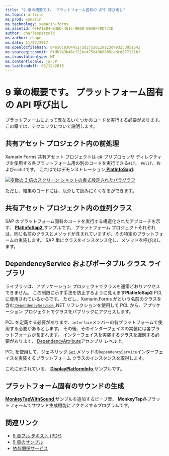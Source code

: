 ```yaml
---
title: "9 章の概要です。 プラットフォーム固有の API 呼び出し"
ms.topic: article
ms.prod: xamarin
ms.technology: xamarin-forms
ms.assetid: 4FFA1BD4-B3ED-461C-9B00-06ABF70D471D
author: charlespetzold
ms.author: chape
ms.date: 11/07/2017
ms.openlocfilehash: 84650c930445172d27520129123d493253851642
ms.sourcegitcommit: 0fdb243b46cf21be47584900805cadcd077121bf
ms.translationtype: MT
ms.contentlocale: ja-JP
ms.lasthandoff: 03/12/2018
---
```

# <a name="summary-of-chapter-9-platform-specific-api-calls"></a>9 章の概要です。 プラットフォーム固有の API 呼び出し

プラットフォームによって異なるいくつかのコードを実行する必要があります。 この章では、テクニックについて説明します。

## <a name="preprocessing-in-the-shared-asset-project"></a>共有アセット プロジェクト内の前処理

Xamarin.Forms 共有アセット プロジェクトは c# プリプロセッサ ディレクティブを使用する各プラットフォーム用の別のコードを実行できる`#if`、 `#elif`、および`endif`です。 これはではデモンストレーション[ **PlatInfoSap1**](https://github.com/xamarin/xamarin-forms-book-samples/tree/master/Chapter09/PlatInfoSap1):

[![変数の 3 倍のスクリーン ショットの書式設定されたパラグラフ](images/ch09fg01-small.png "デバイス モデルとオペレーティング システム")](images/ch09fg01-large.png#lightbox "デバイス モデルとオペレーティング システム")

ただし、結果のコードには、厄介して読みにくくなるができます。

## <a name="parallel-classes-in-the-shared-asset-project"></a>共有アセット プロジェクト内の並列クラス

SAP のプラットフォーム固有のコードを実行する構造化されたアプローチを示す、 [ **PlatInfoSap2** ](https://github.com/xamarin/xamarin-forms-book-samples/tree/master/Chapter09/PlatInfoSap2)サンプルです。 プラットフォーム プロジェクトそれぞれは、同じ名前のクラスとメソッドが含まれていますが、その特定のプラットフォームの実装します。 SAP 単にクラスをインスタンス化し、メソッドを呼び出します。

## <a name="dependencyservice-and-the-portable-class-library"></a>DependencyService およびポータブル クラス ライブラリ

ライブラリは、アプリケーション プロジェクトでクラスを通常どおりアクセスできません。 この制限に示す手法を防止するように見えます**PlatInfoSap2** PCL に使用されているからです。 ただし、Xamarin.Forms がという名前のクラスを含む[ `DependencyService` ](https://developer.xamarin.com/api/type/Xamarin.Forms.DependencyService/) .NET リフレクションを使用して PCL から、アプリケーション プロジェクトでクラスをパブリックにアクセスします。

PCL を定義する必要があります、`interface`メンバーの各プラットフォームで使用する必要があるとします。 その後、そのインターフェイスの実装には各プラットフォームが含まれます。 インターフェイスを実装するクラスを識別する必要があります、 [DependencyAttribute](https://developer.xamarin.com/api/type/Xamarin.Forms.DependencyAttribute/)アセンブリ レベル上。

PCL を使用して、ジェネリック[ `Get` ](https://developer.xamarin.com/api/member/Xamarin.Forms.DependencyService.Get{T}/p/Xamarin.Forms.DependencyFetchTarget/)メソッドの`DependencyService`インターフェイスを実装するプラットフォーム クラスのインスタンスを取得します。

これに示されている、 [ **DisplayPlatformInfo** ](https://github.com/xamarin/xamarin-forms-book-samples/tree/master/Chapter09/DisplayPlatformInfo)サンプルです。

## <a name="platform-specific-sound-generation"></a>プラットフォーム固有のサウンドの生成

[ **MonkeyTapWithSound** ](https://github.com/xamarin/xamarin-forms-book-samples/tree/master/Chapter09/MonkeyTapWithSound)サンプルを追加するビープ音、 **MonkeyTap**各プラットフォームでサウンド生成機能にアクセスするプログラムです。



## <a name="related-links"></a>関連リンク

- [9 章フル テキスト (PDF)](https://download.xamarin.com/developer/xamarin-forms-book/XamarinFormsBook-Ch09-Apr2016.pdf)
- [9 章のサンプル](https://github.com/xamarin/xamarin-forms-book-samples/tree/master/Chapter09)
- [依存関係サービス](~/xamarin-forms/app-fundamentals/dependency-service/index.md)
